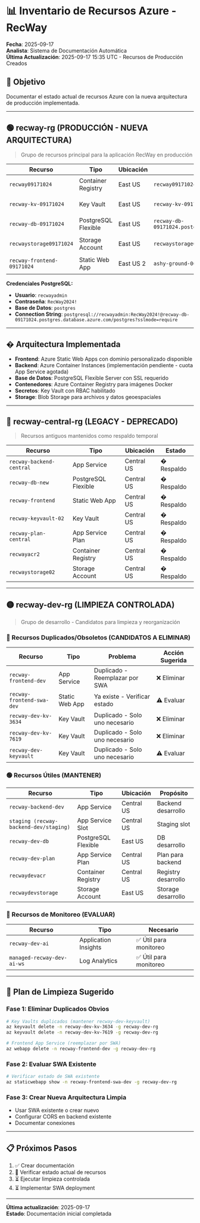 # 📊 Inventario de Recursos Azure - RecWay

**Fecha**: 2025-09-17  
**Analista**: Sistema de Documentación Automática  
**Última Actualización**: 2025-09-17 15:35 UTC - Recursos de Producción Creados

## 🎯 Objetivo
Documentar el estado actual de recursos Azure con la nueva arquitectura de producción implementada.

---

## 🟢 **recway-rg** (PRODUCCIÓN - NUEVA ARQUITECTURA)
> Grupo de recursos principal para la aplicación RecWay en producción

| Recurso | Tipo | Ubicación | URL/Endpoint | Estado |
|---------|------|-----------|-------------|--------|
| `recway09171024` | Container Registry | East US | `recway09171024.azurecr.io` | 🟢 Activo |
| `recway-kv-09171024` | Key Vault | East US | `recway-kv-09171024.vault.azure.net` | 🟢 Activo |
| `recway-db-09171024` | PostgreSQL Flexible | East US | `recway-db-09171024.postgres.database.azure.com` | 🟢 Activo |
| `recwaystorage09171024` | Storage Account | East US | `recwaystorage09171024.blob.core.windows.net` | 🟢 Activo |
| `recway-frontend-09171024` | Static Web App | East US 2 | `ashy-ground-06348160f.1.azurestaticapps.net` | 🟢 Activo |

**Credenciales PostgreSQL:**
- **Usuario**: `recwayadmin`
- **Contraseña**: `RecWay2024!`
- **Base de Datos**: `postgres`
- **Connection String**: `postgresql://recwayadmin:RecWay2024!@recway-db-09171024.postgres.database.azure.com/postgres?sslmode=require`

---

## � **Arquitectura Implementada**
- **Frontend**: Azure Static Web Apps con dominio personalizado disponible
- **Backend**: Azure Container Instances (implementación pendiente - cuota App Service agotada)
- **Base de Datos**: PostgreSQL Flexible Server con SSL requerido
- **Contenedores**: Azure Container Registry para imágenes Docker
- **Secretos**: Key Vault con RBAC habilitado
- **Storage**: Blob Storage para archivos y datos geoespaciales

---

## 🔴 **recway-central-rg** (LEGACY - DEPRECADO)
> Recursos antiguos mantenidos como respaldo temporal

| Recurso | Tipo | Ubicación | Estado |
|---------|------|-----------|--------|
| `recway-backend-central` | App Service | Central US | � Respaldo |
| `recway-db-new` | PostgreSQL Flexible | Central US | � Respaldo |
| `recway-frontend` | Static Web App | Central US | � Respaldo |
| `recway-keyvault-02` | Key Vault | Central US | � Respaldo |
| `recway-plan-central` | App Service Plan | Central US | � Respaldo |
| `recwayacr2` | Container Registry | Central US | � Respaldo |
| `recwaystorage02` | Storage Account | Central US | � Respaldo |

---

## 🟡 **recway-dev-rg** (LIMPIEZA CONTROLADA)
> Grupo de desarrollo - Candidatos para limpieza y reorganización

### 🔴 Recursos Duplicados/Obsoletos (CANDIDATOS A ELIMINAR)
| Recurso | Tipo | Problema | Acción Sugerida |
|---------|------|-----------|----------------|
| `recway-frontend-dev` | App Service | Duplicado - Reemplazar por SWA | ❌ Eliminar |
| `recway-frontend-swa-dev` | Static Web App | Ya existe - Verificar estado | ⚠️ Evaluar |
| `recway-dev-kv-3634` | Key Vault | Duplicado - Solo uno necesario | ❌ Eliminar |
| `recway-dev-kv-7619` | Key Vault | Duplicado - Solo uno necesario | ❌ Eliminar |
| `recway-dev-keyvault` | Key Vault | Duplicado - Solo uno necesario | ⚠️ Evaluar |

### 🟢 Recursos Útiles (MANTENER)
| Recurso | Tipo | Ubicación | Propósito |
|---------|------|-----------|-----------|
| `recway-backend-dev` | App Service | Central US | Backend desarrollo |
| `staging (recway-backend-dev/staging)` | App Service Slot | Central US | Staging slot |
| `recway-dev-db` | PostgreSQL Flexible | East US | DB desarrollo |
| `recway-dev-plan` | App Service Plan | Central US | Plan para backend |
| `recwaydevacr` | Container Registry | Central US | Registry desarrollo |
| `recwaydevstorage` | Storage Account | East US | Storage desarrollo |

### 🔧 Recursos de Monitoreo (EVALUAR)
| Recurso | Tipo | Necesario |
|---------|------|-----------|
| `recway-dev-ai` | Application Insights | ✅ Útil para monitoreo |
| `managed-recway-dev-ai-ws` | Log Analytics | ✅ Útil para monitoreo |

---

## 🎯 **Plan de Limpieza Sugerido**

### Fase 1: Eliminar Duplicados Obvios
```bash
# Key Vaults duplicados (mantener recway-dev-keyvault)
az keyvault delete -n recway-dev-kv-3634 -g recway-dev-rg
az keyvault delete -n recway-dev-kv-7619 -g recway-dev-rg

# Frontend App Service (reemplazar por SWA)
az webapp delete -n recway-frontend-dev -g recway-dev-rg
```

### Fase 2: Evaluar SWA Existente
```bash
# Verificar estado de SWA existente
az staticwebapp show -n recway-frontend-swa-dev -g recway-dev-rg
```

### Fase 3: Crear Nueva Arquitectura Limpia
- Usar SWA existente o crear nuevo
- Configurar CORS en backend existente
- Documentar conexiones

---

## 📋 Próximos Pasos
1. ✅ Crear documentación
2. 🔄 Verificar estado actual de recursos
3. ⏳ Ejecutar limpieza controlada
4. ⏳ Implementar SWA deployment

---

**Última actualización**: 2025-09-17  
**Estado**: Documentación inicial completada